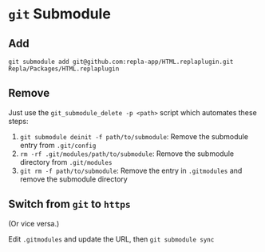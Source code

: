 # `git` Submodule

## Add

	git submodule add git@github.com:repla-app/HTML.replaplugin.git Repla/Packages/HTML.replaplugin

## Remove

Just use the `git_submodule_delete -p <path>` script which automates these steps:

1. `git submodule deinit -f path/to/submodule`: Remove the submodule entry from `.git/config`
2. `rm -rf .git/modules/path/to/submodule`: Remove the submodule directory from `.git/modules`
3. `git rm -f path/to/submodule`: Remove the entry in `.gitmodules` and remove the submodule directory

## Switch from `git` to `https`

(Or vice versa.)

Edit `.gitmodules` and update the URL, then `git submodule sync`
